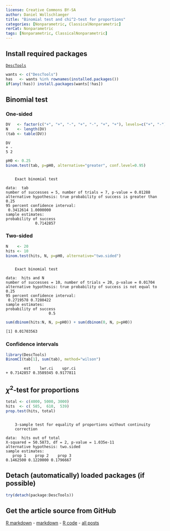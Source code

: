 ```yaml
---
license: Creative Commons BY-SA
author: Daniel Wollschlaeger
title: "Binomial test and chi^2-test for proportions"
categories: [Nonparametric, ClassicalNonparametric]
rerCat: Nonparametric
tags: [Nonparametric, ClassicalNonparametric]
---
```





Install required packages
-------------------------

[`DescTools`](http://cran.r-project.org/package=DescTools)


```r
wants <- c("DescTools")
has   <- wants %in% rownames(installed.packages())
if(any(!has)) install.packages(wants[!has])
```

Binomial test
-------------------------
    
### One-sided


```r
DV   <- factor(c("+", "+", "-", "+", "-", "+", "+"), levels=c("+", "-"))
N    <- length(DV)
(tab <- table(DV))
```

```
DV
+ - 
5 2 
```

```r
pH0 <- 0.25
binom.test(tab, p=pH0, alternative="greater", conf.level=0.95)
```

```

	Exact binomial test

data:  tab
number of successes = 5, number of trials = 7, p-value = 0.01288
alternative hypothesis: true probability of success is greater than 0.25
95 percent confidence interval:
 0.3412614 1.0000000
sample estimates:
probability of success 
             0.7142857 
```

### Two-sided


```r
N    <- 20
hits <- 10
binom.test(hits, N, p=pH0, alternative="two.sided")
```

```

	Exact binomial test

data:  hits and N
number of successes = 10, number of trials = 20, p-value = 0.01704
alternative hypothesis: true probability of success is not equal to 0.25
95 percent confidence interval:
 0.2719578 0.7280422
sample estimates:
probability of success 
                   0.5 
```


```r
sum(dbinom(hits:N, N, p=pH0)) + sum(dbinom(0, N, p=pH0))
```

```
[1] 0.01703563
```

### Confidence intervals


```r
library(DescTools)
BinomCI(tab[1], sum(tab), method="wilson")
```

```
        est    lwr.ci    upr.ci
+ 0.7142857 0.3589345 0.9177811
```

$\chi^{2}$-test for proportions
-------------------------


```r
total <- c(4000, 5000, 3000)
hits  <- c( 585,  610,  539)
prop.test(hits, total)
```

```

	3-sample test for equality of proportions without continuity
	correction

data:  hits out of total
X-squared = 50.5873, df = 2, p-value = 1.035e-11
alternative hypothesis: two.sided
sample estimates:
   prop 1    prop 2    prop 3 
0.1462500 0.1220000 0.1796667 
```

Detach (automatically) loaded packages (if possible)
-------------------------


```r
try(detach(package:DescTools))
```

Get the article source from GitHub
----------------------------------------------

[R markdown](https://github.com/dwoll/RExRepos/raw/master/Rmd/npBinomial.Rmd) - [markdown](https://github.com/dwoll/RExRepos/raw/master/md/npBinomial.md) - [R code](https://github.com/dwoll/RExRepos/raw/master/R/npBinomial.R) - [all posts](https://github.com/dwoll/RExRepos/)
